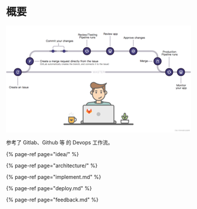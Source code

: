 # 概要

![&#x5DE5;&#x4F5C;&#x6D41;&#x7A0B;&#x56FE; - &#x6765;&#x6E90;&#xFF1A;gitlab.com](../.gitbook/assets/image-gitlab-workflow-detail.png)

参考了 Gitlab、Github 等 的 Devops 工作流。

{% page-ref page="idea/" %}

{% page-ref page="architecture/" %}

{% page-ref page="implement.md" %}

{% page-ref page="deploy.md" %}

{% page-ref page="feedback.md" %}

